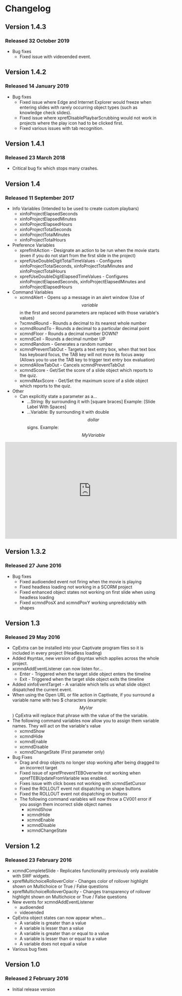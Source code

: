 # Changelog
## Version 1.4.3
### Released 32 October 2019
- Bug fixes
    - Fixed issue with videoended event.
## Version 1.4.2 
### Released 14 January 2019
- Bug fixes
    - Fixed issue where Edge and Internet Explorer would freeze when entering slides with rarely occurring object types (such as knowledge check slides).
    - Fixed issue where xprefDisablePlaybarScrubbing would not work in projects where the play icon had to be clicked first.
    - Fixed various issues with tab recognition.
## Version 1.4.1 
### Released 23 March 2018
- Critical bug fix which stops many crashes.
## Version 1.4 
### Released 11 September 2017
- Info Variables (Intended to be used to create custom playbars)
    - xinfoProjectElapsedSeconds
    - xinfoProjectElapsedMinutes
    - xinfoProjectElapsedHours
    - xinfoProjectTotalSeconds
    - xinfoProjectTotalMinutes
    - xinfoProjectTotalHours
- Preference Variables
    - xprefInitAction - Designate an action to be run when the movie starts (even if you do not start from the first slide in the project)
    - xprefUseDoubleDigitTotalTimeValues - Configures xinfoProjectTotalSeconds, xinfoProjectTotalMinutes and xinfoProjectTotalHours
    - xprefUseDoubleDigitElapsedTimeValues - Configures xinfoProjectElapsedSeconds, xinfoProjectElapsedMinutes and xinfoProjectElapsedHours
- Command Variables
    - xcmndAlert - Opens up a message in an alert window (Use of $$variable$$ in the first and second parameters are replaced with those variable's values)
    - ?xcmndRound - Rounds a decimal to its nearest whole number 
    - xcmndRoundTo - Rounds a decimal to a particular decimal point
    - xcmndFloor - Rounds a decimal number DOWN?
    - xcmndCeil - Rounds a decimal number UP
    - xcmndRandom - Generates a random number
    - xcmndPreventTabOut - Targets a text entry box, when that text box has keyboard focus, the TAB key will not move its focus away (Allows you to use the TAB key to trigger text entry box evaluation)
    - xcmndAllowTabOut - Cancels xcmndPreventTabOut
    - xcmndScore - Get/Set the score of a slide object which reports to the quiz.
    - xcmndMaxScore - Get/Set the maximum score of a slide object which reports to the quiz. 
- Other
    - Can explicitly state a parameter as a...
        - ...String: By surrounding it with [square braces] Example: [Slide Label With Spaces]
        - ...Variable: By surrounding it with double $$dollar$$ signs. Example: $$MyVariable$$

<iframe width="560" height="315" src="https://www.youtube.com/embed/dp1yPv--0fc" frameborder="0" allow="accelerometer; autoplay; encrypted-media; gyroscope; picture-in-picture" allowfullscreen></iframe>

## Version 1.3.2 
### Released 27 June 2016
- Bug fixes
    - Fixed audioended event not firing when the movie is playing
    - Fixed headless loading not working in a SCORM project
    - Fixed enhanced object states not working on first slide when using headless loading
    - Fixed xcmndPosX and xcmndPoxY working unpredictably with shapes
## Version 1.3 
### Released 29 May 2016
- CpExtra can be installed into your Captivate program files so it is included in every project (Headless loading)
- Added #syntax, new version of @syntax which applies across the whole project.
- xcmndAddEventListener can now listen for...
    - Enter - Triggered when the target slide object enters the timeline
    - Exit - Triggered when the target slide object exits the timeline
- Added xinfoEventTarget - A variable which tells us what slide object dispatched the current event.
- When using the Open URL or file action in Captivate, if you surround a variable name with two $ characters (example: $$MyVar$$) CpExtra will replace that phrase with the value of the the variable.
- The following command variables now allow you to assign them variable names. They will act on the variable's value
    - xcmndShow
    - xcmndHide
    - xcmndEnable
    - xcmndDisable
    - xcmndChangeState (First parameter only) 
- Bug Fixes
    - Drag and drop objects no longer stop working after being dragged to an incorrect target
    - Fixed issue of xprefPreventTEBOverwrite not working when xprefTEBUpdateFromVariable was enabled.
    - Fixes issue with click boxes not working with xcmndSetCursor
    - Fixed the ROLLOUT event not dispatching on shape buttons
    - Fixed the ROLLOUT event not dispatching on buttons
    - The following command variables will now throw a CV001 error if you assign them incorrect slide object names
        - xcmndShow
        - xcmndHide
        - xcmndEnable
        - xcmndDisable
        - xcmndChangeState
## Version 1.2 
### Released 23 February 2016
- xcmndCompleteSlide - Replicates functionality previously only available with SWF widgets.
- xprefMultichoiceRolloverColor - Changes color of rollover highlight shown on Multichoice or True / False questions
- xprefMultichoiceRolloverOpacity - Changes transparency of rollover highlight shown on Multichoice or True / False questions
- New events for xcmndAddEventListener
    - audioended
    - videoended
- CpExtra object states can now appear when...
    - A variable is greater than a value
    - A variable is lesser than a value
    - A variable is greater than or equal to a value
    - A variable is lesser than or equal to a value
    - A variable does not equal a value
- Various bug fixes
## Version 1.0 
### Released 2 February 2016
- Initial release version
